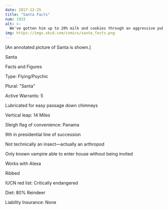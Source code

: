 ```yaml
---
date: 2017-12-25
title: "Santa Facts"
num: 1933
alt: >-
  We've gotten him up to 20% milk and cookies through an aggressive public campaign, but that seems to be his dietary limit. Anything above that and he starts developing nutritional deficiencies.
img: https://imgs.xkcd.com/comics/santa_facts.png
---
```

[An annotated picture of Santa is shown.]

Santa

Facts and Figures

Type: Flying/Psychic

Plural: "Santa"

Active Warrants: 5

Lubricated for easy passage down chimneys

Vertical leap: 14 Miles

Sleigh flag of convenience: Panama

9th in presidential line of succession

Not technically an insect—actually an arthropod

Only known vampire able to enter house without being invited

Works with Alexa

Ribbed

IUCN red list: Critically endangered

Diet: 80% Reindeer

Liability Insurance: None